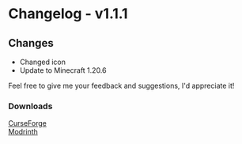 # Changelog - v1.1.1

## Changes
- Changed icon
- Update to Minecraft 1.20.6

Feel free to give me your feedback and suggestions, I'd appreciate it!

### Downloads
[CurseForge](https://www.curseforge.com/minecraft/mc-mods/nemos-better-mending) <br>
[Modrinth](https://modrinth.com/mod/nemos-better-mending)